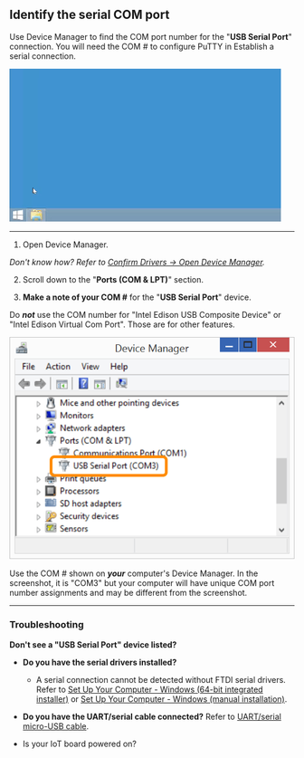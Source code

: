 ## Identify the serial COM port

Use Device Manager to find the COM port number for the "**USB Serial Port**" connection. You will need the COM # to configure PuTTY in Establish a serial connection.

![Animated gif: identifying the serial COM port](images/identify_com_port-animated.gif)

---

1. Open Device Manager.

  _Don't know how? Refer to [Confirm Drivers → Open Device Manager](../set_up_your_computer-windows/confirm_drivers.md#open-windows-device-manager)._

2. Scroll down to the "**Ports (COM & LPT)**" section.

3. **Make a note of your COM #** for the "**USB Serial Port**" device. 

  Do ***not*** use the COM number for "Intel Edison USB Composite Device" or "Intel Edison Virtual Com Port". Those are for other features.

  ![USB Serial Port entry in Device Manager](images/device_manager-usb_serial_highlighted.png)

  Use the COM # shown on ***your*** computer's Device Manager. In the screenshot, it is "COM3" but your computer will have unique COM port number assignments and may be different from the screenshot.

---

### Troubleshooting 

**Don't see a "USB Serial Port" device listed?**

* **Do you have the serial drivers installed?**
  * A serial connection cannot be detected without FTDI serial drivers. Refer to [Set Up Your Computer - Windows (64-bit integrated installer)](../set_up_your_computer-windows/64bit_integrated_installer.md) or [Set Up Your Computer - Windows (manual installation)](../set_up_your_computer-windows/manual_installation.md).

* **Do you have the UART/serial cable connected?** Refer to [UART/serial micro-USB cable](../assembly-arduino_expansion_board/details-serial_cable.md).

* Is your IoT board powered on?
